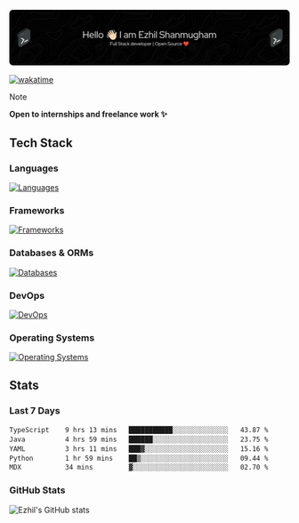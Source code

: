 ![Header](./.github/workflows/header.png)

[![wakatime](https://wakatime.com/badge/user/e780b5d2-6a76-4fde-a594-4ff159327ad3.svg)](https://wakatime.com/@e780b5d2-6a76-4fde-a594-4ff159327ad3)

> [!NOTE]  
> **Open to internships and freelance work ✨**

## Tech Stack

### Languages

[![Languages](https://skillicons.dev/icons?i=python,java,kotlin,javascript,typescript,php&theme=dark)](https://skillicons.dev)

### Frameworks

[![Frameworks](https://skillicons.dev/icons?i=react,next,tailwind,express,flask,jquery,bootstrap&theme=dark)](https://skillicons.dev)

### Databases & ORMs

[![Databases](https://skillicons.dev/icons?i=mysql,postgres,mongodb,prisma&theme=dark)](https://skillicons.dev)

### DevOps

[![DevOps](https://skillicons.dev/icons?i=aws,azure,gcp,cloudflare,vercel,docker,git,github,githubactions,nginx&theme=dark)](https://skillicons.dev)

### Operating Systems

[![Operating Systems](https://skillicons.dev/icons?i=windows,ubuntu&theme=dark)](https://skillicons.dev)

## Stats

### Last 7 Days

<!--START_SECTION:waka-->

```txt
TypeScript    9 hrs 13 mins   ███████████░░░░░░░░░░░░░░   43.87 %
Java          4 hrs 59 mins   ██████░░░░░░░░░░░░░░░░░░░   23.75 %
YAML          3 hrs 11 mins   ███▓░░░░░░░░░░░░░░░░░░░░░   15.16 %
Python        1 hr 59 mins    ██▒░░░░░░░░░░░░░░░░░░░░░░   09.44 %
MDX           34 mins         ▓░░░░░░░░░░░░░░░░░░░░░░░░   02.70 %
```

<!--END_SECTION:waka-->

### GitHub Stats

![Ezhil's GitHub stats](https://github-readme-stats.vercel.app/api?username=ezhil56x&theme=dark&show_icons=true)
